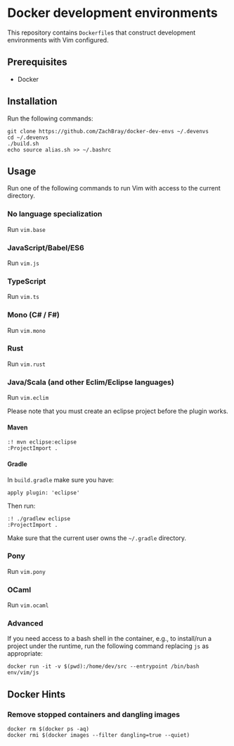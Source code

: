 # Docker development environments

This repository contains `Dockerfile`s that construct development environments with Vim configured.

## Prerequisites

- Docker

## Installation

Run the following commands:

```
git clone https://github.com/ZachBray/docker-dev-envs ~/.devenvs
cd ~/.devenvs
./build.sh
echo source alias.sh >> ~/.bashrc
```

## Usage

Run one of the following commands to run Vim with access to the current directory.

### No language specialization

Run `vim.base`


### JavaScript/Babel/ES6

Run `vim.js`


### TypeScript

Run `vim.ts`


### Mono (C# / F#)

Run `vim.mono`


### Rust

Run `vim.rust`

### Java/Scala (and other Eclim/Eclipse languages)

Run `vim.eclim`

Please note that you must create an eclipse project before the plugin works. 

#### Maven

```
:! mvn eclipse:eclipse
:ProjectImport .
```

#### Gradle

In `build.gradle` make sure you have:
```
apply plugin: 'eclipse'
```

Then run:
```
:! ./gradlew eclipse
:ProjectImport .
```

Make sure that the current user owns the `~/.gradle` directory.

### Pony

Run `vim.pony`

### OCaml

Run `vim.ocaml`

### Advanced

If you need access to a bash shell in the container, e.g., to install/run a project under the runtime, run the following command replacing `js` as appropriate:

```
docker run -it -v $(pwd):/home/dev/src --entrypoint /bin/bash env/vim/js
```

## Docker Hints

### Remove stopped containers and dangling images

```
docker rm $(docker ps -aq)
docker rmi $(docker images --filter dangling=true --quiet)
```
